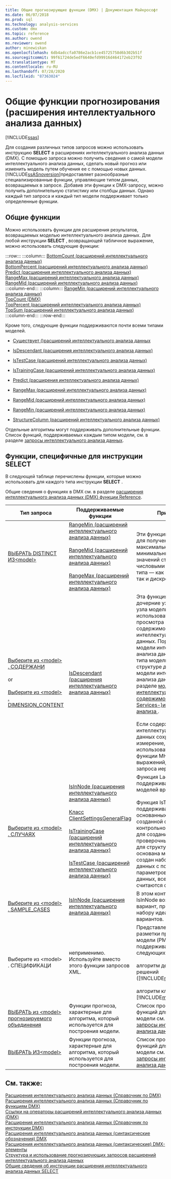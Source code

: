 ```yaml
---
title: Общие прогнозирующие функции (DMX) | Документация Майкрософт
ms.date: 06/07/2018
ms.prod: sql
ms.technology: analysis-services
ms.custom: dmx
ms.topic: reference
ms.author: owend
ms.reviewer: owend
author: minewiskan
ms.openlocfilehash: 6db4adccfa0786e2acb1ce45725758d6b302b51f
ms.sourcegitcommit: 99f61724de5edf6640efd99916d464172eb23f92
ms.translationtype: MT
ms.contentlocale: ru-RU
ms.lasthandoff: 07/28/2020
ms.locfileid: "87363024"
---
```

# <a name="general-prediction-functions-dmx"></a>Общие функции прогнозирования (расширения интеллектуального анализа данных)
[!INCLUDE[ssas](../includes/applies-to-version/ssas.md)]

  Для создания различных типов запросов можно использовать инструкцию **SELECT** в расширениях интеллектуального анализа данных (DMX). С помощью запроса можно получить сведения о самой модели интеллектуального анализа данных, сделать новый прогноз или изменить модель путем обучения ее с помощью новых данных. [!INCLUDE[ssASnoversion](../includes/ssasnoversion-md.md)]предоставляет разнообразные специализированные функции, управляющие типом данных, возвращаемых в запросе. Добавив эти функции к DMX-запросу, можно получить дополнительную статистику или столбцы данных. Однако каждый тип запроса и каждый тип модели поддерживает только определенные функции.  
  
## <a name="common-functions"></a>Общие функции  
 Можно использовать функции для расширения результатов, возвращаемых моделью интеллектуального анализа данных. Для любой инструкции **SELECT** , возвращающей табличное выражение, можно использовать следующие функции:  

:::row:::
    :::column:::
        [BottomCount &#40;расширений интеллектуального анализа данных&#41;](../dmx/bottomcount-dmx.md)  
        [BottomPercent &#40;расширений интеллектуального анализа данных&#41;](../dmx/bottompercent-dmx.md)  
        [Predict (расширения интеллектуального анализа данных)](../dmx/predict-dmx.md)  
        [RangeMax &#40;расширений интеллектуального анализа данных&#41;](../dmx/rangemax-dmx.md)  
        [RangeMid &#40;расширений интеллектуального анализа данных&#41;](../dmx/rangemid-dmx.md)  
    :::column-end:::
    :::column:::
        [RangeMin &#40;расширений интеллектуального анализа данных&#41;](../dmx/rangemin-dmx.md)  
        [TopCount &#40;DMX&#41;](../dmx/topcount-dmx.md)  
        [TopPercent &#40;расширений интеллектуального анализа данных&#41;](../dmx/toppercent-dmx.md)  
        [TopSum &#40;расширений интеллектуального анализа данных&#41;](../dmx/topsum-dmx.md)  
    :::column-end:::
:::row-end:::

 Кроме того, следующие функции поддерживаются почти всеми типами моделей.  
  
-   [Существует &#40;&#41;расширений интеллектуального анализа данных](../dmx/exists-dmx.md)  
  
-   [IsDescendant (расширения интеллектуального анализа данных)](../dmx/isdescendant-dmx.md)  
  
-   [IsTestCase &#40;расширений интеллектуального анализа данных&#41;](../dmx/istestcase-dmx.md)  
  
-   [IsTrainingCase &#40;расширений интеллектуального анализа данных&#41;](../dmx/istrainingcase-dmx.md)  
  
-   [Predict (расширения интеллектуального анализа данных)](../dmx/predict-dmx.md)  
  
-   [RangeMax &#40;расширений интеллектуального анализа данных&#41;](../dmx/rangemax-dmx.md)  
  
-   [RangeMid &#40;расширений интеллектуального анализа данных&#41;](../dmx/rangemid-dmx.md)  
  
-   [RangeMin &#40;расширений интеллектуального анализа данных&#41;](../dmx/rangemin-dmx.md)  
  
-   [StructureColumn &#40;расширений интеллектуального анализа данных&#41;](../dmx/structurecolumn-dmx.md)  
  
 Отдельные алгоритмы могут поддерживать дополнительные функции. Список функций, поддерживаемых каждым типом модели, см. в разделе [запросы интеллектуального анализа данных](https://docs.microsoft.com/analysis-services/data-mining/data-mining-queries).  
  
## <a name="functions-specific-to-select-syntax"></a>Функции, специфичные для инструкции SELECT  
 В следующей таблице перечислены функции, которые можно использовать для каждого типа инструкции **SELECT** .  
  
 Общие сведения о функциях в DMX см. в разделе [расширения интеллектуального анализа данных &#40;DMX&#41; функции Reference](../dmx/data-mining-extensions-dmx-function-reference.md).  
  
|Тип запроса|Поддерживаемые функции|Примечания|  
|----------------|-------------------------|-------------|  
|[ВЫБРАТЬ DISTINCT ИЗ\<model>](../dmx/select-distinct-from-model-dmx.md)|[RangeMin &#40;расширений интеллектуального анализа данных&#41;](../dmx/rangemin-dmx.md)<br /><br /> [RangeMid &#40;расширений интеллектуального анализа данных&#41;](../dmx/rangemid-dmx.md)<br /><br /> [RangeMax &#40;расширений интеллектуального анализа данных&#41;](../dmx/rangemax-dmx.md)|Эти функции используются для получения максимальных, минимальных и средних значений столбцов с числовыми данными любого типа — как непрерывными, так и дискретизированными.|  
|[Выберите из \<model> . СОДЕРЖАНИ](../dmx/select-from-model-content-dmx.md)<br /><br /> or<br /><br /> [Выберите из \<model> . DIMENSION_CONTENT](../dmx/select-from-model-dimension-content-dmx.md)|[IsDescendant (расширения интеллектуального анализа данных)](../dmx/isdescendant-dmx.md)|Эта функция получает дочерние узлы указанного узла модели. Ее можно использовать, например, для просмотра всех узлов содержимого модели интеллектуального анализа данных. Порядок узлов в модели интеллектуального анализа данных зависит от типа модели. Сведения о структуре для каждого типа модели интеллектуального анализа данных см. в разделе [модель интеллектуального анализа содержимого &#40;Analysis Services-&#41;интеллектуального анализа ](https://docs.microsoft.com/analysis-services/data-mining/mining-model-content-analysis-services-data-mining).<br /><br /> Если содержимое модели интеллектуального анализа данных сохранено как измерение, можно также использовать другие функции МНОГОМЕРных выражений, доступные для запроса иерархии атрибутов.|  
|[Выберите из \<model> . СЛУЧАЯХ](../dmx/select-from-model-cases-dmx.md)|[IsInNode (расширения интеллектуального анализа данных)](../dmx/isinnode-dmx.md)<br /><br /> [Класс ClientSettingsGeneralFlag](../relational-databases/wmi-provider-configuration-classes/clientsettingsgeneralflag-class/clientsettingsgeneralflag-class.md)<br /><br /> [IsTrainingCase &#40;расширений интеллектуального анализа данных&#41;](../dmx/istrainingcase-dmx.md)<br /><br /> [IsTestCase &#40;расширений интеллектуального анализа данных&#41;](../dmx/istestcase-dmx.md)|Функция Lag поддерживается только для моделей временных рядов.<br /><br /> Функция IsTestCase поддерживается в моделях, основанных на структуре, созданной с помощью контрольного параметра, для создания набора проверочных данных. Если для структуры, на которой основана модель, не был создан набор проверочных данных с помощью параметров контрольных данных, все варианты считаются обучающими.|  
|[Выберите из \<model> . SAMPLE_CASES](../dmx/select-from-model-sample-cases-dmx.md)|[IsInNode (расширения интеллектуального анализа данных)](../dmx/isinnode-dmx.md)|В этом контексте функция IsInNode возвращает вариант, принадлежащий набору идеальных примеров вариантов.|  
|Выберите из \<model> . СПЕЦИФИКАЦИ|неприменимо. Используйте вместо этого функции запросов XML.|Представления языка разметки прогнозирующей модели (PMML) поддерживаются только для следующих типов моделей:<br /><br /> алгоритм дерева принятия решений ([!INCLUDE[msCoName](../includes/msconame-md.md)]);<br /><br /> алгоритм кластеризации [!INCLUDE[msCoName](../includes/msconame-md.md)]|  
|[ВЫБРАТЬ из \<model> прогнозируемого объединения](../dmx/select-from-model-prediction-join-dmx.md)|Функции прогноза, характерные для алгоритма, который используется для построения модели.|Список прогнозирующих функций для каждого типа модели см. в разделе [запросы интеллектуального анализа данных](https://docs.microsoft.com/analysis-services/data-mining/data-mining-queries).|  
|[ВЫБРАТЬ ИЗ\<model>](../dmx/select-from-model-dmx.md)|Функции прогноза, характерные для алгоритма, который используется для построения модели.|Список прогнозирующих функций для каждого типа модели см. в разделе [запросы интеллектуального анализа данных](https://docs.microsoft.com/analysis-services/data-mining/data-mining-queries).|  
  
## <a name="see-also"></a>См. также:  
 [Расширения интеллектуального анализа данных &#40;Справочник по DMX&#41;](../dmx/data-mining-extensions-dmx-reference.md)   
 [Расширения интеллектуального анализа данных &#40;Справочник по функциям DMX&#41;](../dmx/data-mining-extensions-dmx-function-reference.md)   
 [Ссылки на операторы расширений интеллектуального анализа данных &#40;DMX&#41;](../dmx/data-mining-extensions-dmx-operator-reference.md)   
 [Расширения интеллектуального анализа данных &#40;Справочник по инструкции DMX&#41;](../dmx/data-mining-extensions-dmx-statements.md)   
 [Расширения интеллектуального анализа данных &#40;синтаксические обозначения&#41; DMX](../dmx/data-mining-extensions-dmx-syntax-conventions.md)   
 [Расширения интеллектуального анализа данных &#40;синтаксические&#41; DMX-элементы](../dmx/data-mining-extensions-dmx-syntax-elements.md)   
 [Структура и использование прогнозирующих запросов расширений интеллектуального анализа данных](../dmx/structure-and-usage-of-dmx-prediction-queries.md)   
 [Общие сведения об инструкции расширения интеллектуального анализа данных SELECT](../dmx/understanding-the-dmx-select-statement.md)  
  
  
